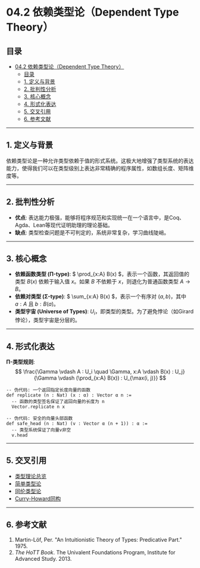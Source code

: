 # 04.2 依赖类型论（Dependent Type Theory）

## 目录

- [04.2 依赖类型论（Dependent Type Theory）](#042-依赖类型论dependent-type-theory)
  - [目录](#目录)
  - [1. 定义与背景](#1-定义与背景)
  - [2. 批判性分析](#2-批判性分析)
  - [3. 核心概念](#3-核心概念)
  - [4. 形式化表达](#4-形式化表达)
  - [5. 交叉引用](#5-交叉引用)
  - [6. 参考文献](#6-参考文献)

---

## 1. 定义与背景

依赖类型论是一种允许类型依赖于值的形式系统。这极大地增强了类型系统的表达能力，使得我们可以在类型级别上表达非常精确的程序属性，如数组长度、矩阵维度等。

---

## 2. 批判性分析

- **优点**: 表达能力极强，能够将程序规范和实现统一在一个语言中，是Coq、Agda、Lean等现代证明助理的理论基础。
- **缺点**: 类型检查问题是不可判定的，系统非常复杂，学习曲线陡峭。

---

## 3. 核心概念

- **依赖函数类型 (Π-type)**: $ \prod_{x:A} B(x) $，表示一个函数，其返回值的类型 $B(x)$ 依赖于输入值 $x$。如果 $B$ 不依赖于 $x$，则退化为普通函数类型 $A \to B$。
- **依赖对类型 (Σ-type)**: $ \sum_{x:A} B(x) $，表示一个有序对 $(a, b)$，其中 $a:A$ 且 $b:B(a)$。
- **类型宇宙 (Universe of Types)**: $U_i$，即类型的类型。为了避免悖论（如Girard悖论），类型宇宙是分层的。

---

## 4. 形式化表达

**Π-类型规则**:
$$
\frac{\Gamma \vdash A : U_i \quad \Gamma, x:A \vdash B(x) : U_j}{\Gamma \vdash (\prod_{x:A} B(x)) : U_{\max(i, j)}}
$$

```lean
-- 伪代码: 一个返回指定长度向量的函数
def replicate (n : Nat) (x : α) : Vector α n :=
  -- 函数的类型签名保证了返回向量的长度为 n
  Vector.replicate n x

-- 伪代码: 安全的向量头部函数
def safe_head (n : Nat) (v : Vector α (n + 1)) : α :=
  -- 类型系统保证了向量v非空
  v.head
```

---

## 5. 交叉引用

- [类型理论总览](./README.md)
- [简单类型论](./04.1_Simple_Type_Theory.md)
- [同伦类型论](./04.3_Homotopy_Type_Theory.md)
- [Curry-Howard同构](./04.5_Curry_Howard_Correspondence.md)

---

## 6. 参考文献

1. Martin-Löf, Per. "An Intuitionistic Theory of Types: Predicative Part." 1975.
2. *The HoTT Book*. The Univalent Foundations Program, Institute for Advanced Study. 2013.
